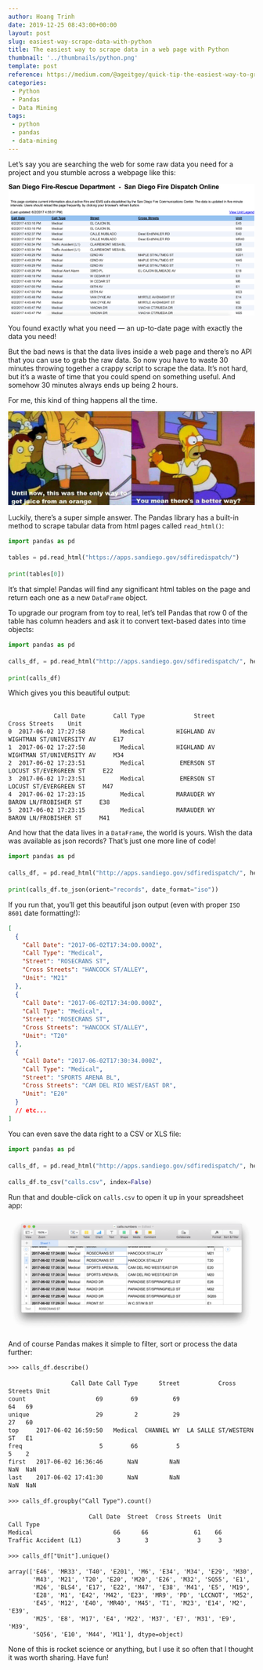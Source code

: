 ```yaml
---  
author: Hoang Trinh  
date: 2019-12-25 08:43:00+00:00  
layout: post  
slug: easiest-way-scrape-data-with-python
title: The easiest way to scrape data in a web page with Python
thumbnail: '../thumbnails/python.png'  
template: post
reference: https://medium.com/@ageitgey/quick-tip-the-easiest-way-to-grab-data-out-of-a-web-page-in-python-7153cecfca58
categories:  
 - Python
 - Pandas
 - Data Mining
tags:  
 - python
 - pandas
 - data-mining
---  
```


Let’s say you are searching the web for some raw data you need for a project and you stumble across a webpage like this:

![San Diego Fire-Rescue Department](../images/sanDiegoFireRescueDepartment.png)

You found exactly what you need — an up-to-date page with exactly the data you need!

But the bad news is that the data lives inside a web page and there’s no API that you can use to grab the raw data. So now you have to waste 30 minutes throwing together a crappy script to scrape the data. It’s not hard, but it’s a waste of time that you could spend on something useful. And somehow 30 minutes always ends up being 2 hours.

For me, this kind of thing happens all the time.

![There is better way](../images/thereIsBetterWay.jpg)

Luckily, there’s a super simple answer. The Pandas library has a built-in method to scrape tabular data from html pages called `read_html()`:

```python
import pandas as pd

tables = pd.read_html("https://apps.sandiego.gov/sdfiredispatch/")

print(tables[0])
```

It’s that simple! Pandas will find any significant html tables on the page and return each one as a new `DataFrame` object.

To upgrade our program from toy to real, let’s tell Pandas that row 0 of the table has column headers and ask it to convert text-based dates into time objects:

```python
import pandas as pd

calls_df, = pd.read_html("http://apps.sandiego.gov/sdfiredispatch/", header=0, parse_dates=["Call Date"])

print(calls_df)
```

Which gives you this beautiful output:

```shell

             Call Date        Call Type              Street                             Cross Streets    Unit
0  2017-06-02 17:27:58          Medical         HIGHLAND AV                 WIGHTMAN ST/UNIVERSITY AV     E17
1  2017-06-02 17:27:58          Medical         HIGHLAND AV                 WIGHTMAN ST/UNIVERSITY AV     M34
2  2017-06-02 17:23:51          Medical          EMERSON ST                    LOCUST ST/EVERGREEN ST     E22
3  2017-06-02 17:23:51          Medical          EMERSON ST                    LOCUST ST/EVERGREEN ST     M47
4  2017-06-02 17:23:15          Medical         MARAUDER WY                     BARON LN/FROBISHER ST     E38
5  2017-06-02 17:23:15          Medical         MARAUDER WY                     BARON LN/FROBISHER ST     M41
```

And how that the data lives in a `DataFrame`, the world is yours. Wish the data was available as json records? That’s just one more line of code!

```python
import pandas as pd

calls_df, = pd.read_html("http://apps.sandiego.gov/sdfiredispatch/", header=0, parse_dates=["Call Date"])

print(calls_df.to_json(orient="records", date_format="iso"))
```

If you run that, you’ll get this beautiful json output (even with proper `ISO 8601` date formatting!):

```json
[
  {
    "Call Date": "2017-06-02T17:34:00.000Z",
    "Call Type": "Medical",
    "Street": "ROSECRANS ST",
    "Cross Streets": "HANCOCK ST/ALLEY",
    "Unit": "M21"
  },
  {
    "Call Date": "2017-06-02T17:34:00.000Z",
    "Call Type": "Medical",
    "Street": "ROSECRANS ST",
    "Cross Streets": "HANCOCK ST/ALLEY",
    "Unit": "T20"
  },
  {
    "Call Date": "2017-06-02T17:30:34.000Z",
    "Call Type": "Medical",
    "Street": "SPORTS ARENA BL",
    "Cross Streets": "CAM DEL RIO WEST/EAST DR",
    "Unit": "E20"
  }
  // etc...
]
```

You can even save the data right to a CSV or XLS file:

```python
import pandas as pd

calls_df, = pd.read_html("http://apps.sandiego.gov/sdfiredispatch/", header=0, parse_dates=["Call Date"])

calls_df.to_csv("calls.csv", index=False)
```

Run that and double-click on `calls.csv` to open it up in your spreadsheet app:

![Pandas spreadsheet result](../images/pandasSpreadsheetResult.png)

And of course Pandas makes it simple to filter, sort or process the data further:

```shell
>>> calls_df.describe()

                  Call Date Call Type      Street           Cross Streets Unit
count                    69        69          69                      64   69
unique                   29         2          29                      27   60
top     2017-06-02 16:59:50   Medical  CHANNEL WY  LA SALLE ST/WESTERN ST   E1
freq                      5        66           5                       5    2
first   2017-06-02 16:36:46       NaN         NaN                     NaN  NaN
last    2017-06-02 17:41:30       NaN         NaN                     NaN  NaN

>>> calls_df.groupby("Call Type").count()

                       Call Date  Street  Cross Streets  Unit
Call Type
Medical                       66      66             61    66
Traffic Accident (L1)          3       3              3     3

>>> calls_df["Unit"].unique()

array(['E46', 'MR33', 'T40', 'E201', 'M6', 'E34', 'M34', 'E29', 'M30',
       'M43', 'M21', 'T20', 'E20', 'M20', 'E26', 'M32', 'SQ55', 'E1',
       'M26', 'BLS4', 'E17', 'E22', 'M47', 'E38', 'M41', 'E5', 'M19',
       'E28', 'M1', 'E42', 'M42', 'E23', 'MR9', 'PD', 'LCCNOT', 'M52',
       'E45', 'M12', 'E40', 'MR40', 'M45', 'T1', 'M23', 'E14', 'M2', 'E39',
       'M25', 'E8', 'M17', 'E4', 'M22', 'M37', 'E7', 'M31', 'E9', 'M39',
       'SQ56', 'E10', 'M44', 'M11'], dtype=object)
```

None of this is rocket science or anything, but I use it so often that I thought it was worth sharing. Have fun!
